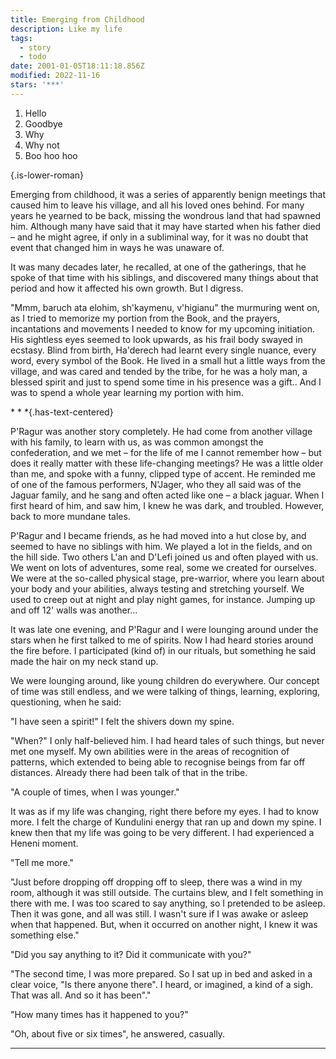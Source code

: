 ```yaml
---
title: Emerging from Childhood
description: Like my life
tags:
  - story
  - todo
date: 2001-01-05T18:11:18.856Z
modified: 2022-11-16
stars: '***'
---
```


1. Hello
2. Goodbye
3. Why
4. Why not
5. Boo hoo hoo

{.is-lower-roman}

Emerging from childhood, it was a series of apparently benign meetings that caused him to leave his village, and all his loved ones behind. For many years he yearned to be back, missing the wondrous land that had spawned him. Although many have said that it may have started when his father died – and he might agree, if only in a subliminal way, for it was no doubt that event that changed him in ways he was unaware of.

It was many decades later, he recalled, at one of the gatherings, that he spoke of that time with his siblings, and discovered many things about that period and how it affected his own growth. But I digress.

"Mmm, baruch ata elohim, sh'kaymenu, v'higianu" the murmuring went on, as I tried to memorize my portion from the Book, and the prayers, incantations and movements I needed to know for my upcoming initiation. His sightless eyes seemed to look upwards, as his frail body swayed in ecstasy. Blind from birth, Ha'derech had learnt every single nuance, every word, every symbol of the Book. He lived in a small hut a little ways from the village, and was cared and tended by the tribe, for he was a holy man, a blessed spirit and just to spend some time in his presence was a gift.. And I was to spend a whole year learning my portion with him.

  \* * \*{.has-text-centered}

P'Ragur was another story completely. He had come from another village with his family, to learn with us, as was common amongst the confederation, and we met – for the life of me I cannot remember how – but does it really matter with these life-changing meetings? He was a little older than me, and spoke with a funny, clipped type of accent. He reminded me of one of the famous performers, N'Jager, who they all said was of the Jaguar family, and he sang and often acted like one – a black jaguar. When I first heard of him, and saw him, I knew he was dark, and troubled. However, back to more mundane tales.

P'Ragur and I became friends, as he had moved into a hut close by, and seemed to have no siblings with him. We played a lot in the fields, and on the hill side. Two others L'an and D'Lefi joined us and often played with us. We went on lots of adventures, some real, some we created for ourselves. We were at the so-called physical stage, pre-warrior, where you learn about your body and your abilities, always testing and stretching yourself. We used to creep out at night and play night games, for instance. Jumping up and off 12' walls was another…

It was late one evening, and P'Ragur and I were lounging around under the stars when he first talked to me of spirits. Now I had heard stories around the fire before. I participated (kind of) in our rituals, but something he said made the hair on my neck stand up.

We were lounging around, like young children do everywhere. Our concept of time was still endless, and we were talking of things, learning, exploring, questioning, when he said:

"I have seen a spirit!" I felt the shivers down my spine.

"When?" I only half-believed him. I had heard tales of such things, but never met one myself. My own abilities were in the areas of recognition of patterns, which extended to being able to recognise beings from far off distances. Already there had been talk of that in the tribe.

"A couple of times, when I was younger."

It was as if my life was changing, right there before my eyes. I had to know more. I felt the charge of Kundulini energy that ran up and down my spine. I knew then that my life was going to be very different. I had experienced a Heneni moment.

"Tell me more."

"Just before dropping off dropping off to sleep, there was a wind in my room, although it was still outside. The curtains blew, and I felt something in there with me. I was too scared to say anything, so I pretended to be asleep. Then it was gone, and all was still. I wasn't sure if I was awake or asleep when that happened. But, when it occurred on another night, I knew it was something else."

"Did you say anything to it? Did it communicate with you?"

"The second time, I was more prepared. So I sat up in bed and asked in a clear voice, "Is there anyone there". I heard, or imagined, a kind of a sigh. That was all. And so it has been"."

"How many times has it happened to you?"

"Oh, about five or six times", he answered, casually.

---
